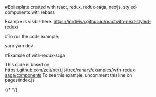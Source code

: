 #Boilerplate created with react, redux, redux-saga, nextjs, styled-components with rebass

Example is visible here:
https://jordiviva.github.io/reactwith-next-styled-redux/

#To run the code example:

yarn
yarn dev

#Example of with-redux-saga

This code is based on https://github.com/zeit/next.js/tree/canary/examples/with-redux-saga/components
To see this example, uncomment this line on pages/index.js

{/*
      <Page title='Index Page' linkTo='/other' NavigateTo='Other Page' />
*/}
